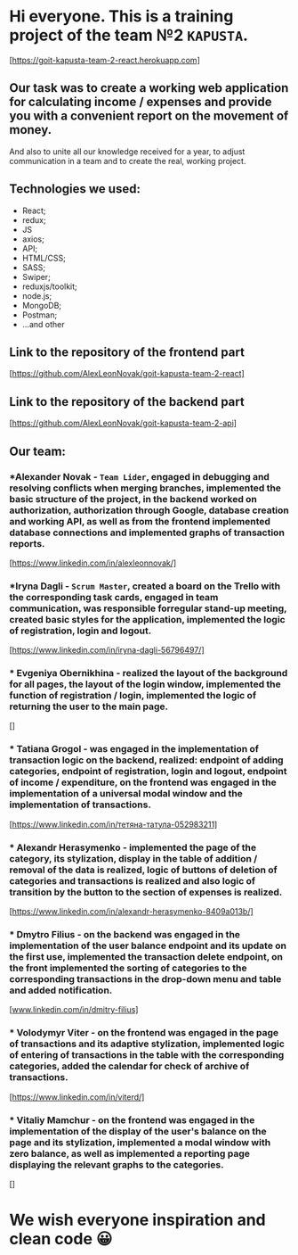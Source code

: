# Hi everyone. This is a training project of the team №2 `KAPUSTA`.

[https://goit-kapusta-team-2-react.herokuapp.com]

## Our task was to create a working web application for calculating income / expenses and provide you with a convenient report on the movement of money.

And also to unite all our knowledge received for a year, to adjust communication in a team and to create the real, working project.

## Technologies we used:

- React;
- redux;
- JS
- axios;
- API;
- HTML/CSS;
- SASS;
- Swiper;
- reduxjs/toolkit;
- node.js;
- MongoDB;
- Postman;
- ...and other

## Link to the repository of the frontend part

[https://github.com/AlexLeonNovak/goit-kapusta-team-2-react]

## Link to the repository of the backend part

[https://github.com/AlexLeonNovak/goit-kapusta-team-2-api]

## Our team:

### \*Alexander Novak - `Team Lider`, engaged in debugging and resolving conflicts when merging branches, implemented the basic structure of the project, in the backend worked on authorization, authorization through Google, database creation and working API, as well as from the frontend implemented database connections and implemented graphs of transaction reports.

[https://www.linkedin.com/in/alexleonnovak/]

### \*Iryna Dagli - `Scrum Master`, created a board on the Trello with the corresponding task cards, engaged in team communication, was responsible forregular stand-up meeting, created basic styles for the application, implemented the logic of registration, login and logout.

[https://www.linkedin.com/in/iryna-dagli-56796497/]

### \* Evgeniya Obernikhina - realized the layout of the background for all pages, the layout of the login window, implemented the function of registration / login, implemented the logic of returning the user to the main page.

[]

### \* Tatiana Grogol - was engaged in the implementation of transaction logic on the backend, realized: endpoint of adding categories, endpoint of registration, login and logout, endpoint of income / expenditure, on the frontend was engaged in the implementation of a universal modal window and the implementation of transactions.

[https://www.linkedin.com/in/тетяна-татула-052983211]

### \* Alexandr Herasymenko - implemented the page of the category, its stylization, display in the table of addition / removal of the data is realized, logic of buttons of deletion of categories and transactions is realized and also logic of transition by the button to the section of expenses is realized.

[https://www.linkedin.com/in/alexandr-herasymenko-8409a013b/]

### \* Dmytro Filius - on the backend was engaged in the implementation of the user balance endpoint and its update on the first use, implemented the transaction delete endpoint, on the front implemented the sorting of categories to the corresponding transactions in the drop-down menu and table and added notification.

[www.linkedin.com/in/dmitry-filius]

### \* Volodymyr Viter - on the frontend was engaged in the page of transactions and its adaptive stylization, implemented logic of entering of transactions in the table with the corresponding categories, added the calendar for check of archive of transactions.

[https://www.linkedin.com/in/viterd/]

### \* Vitaliy Mamchur - on the frontend was engaged in the implementation of the display of the user's balance on the page and its stylization, implemented a modal window with zero balance, as well as implemented a reporting page displaying the relevant graphs to the categories.

[]

# We wish everyone inspiration and clean code 😀
